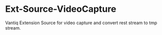 # Ext-Source-VideoCapture
Vantiq Extension Source for video capture and convert rest stream to tmp stream.
